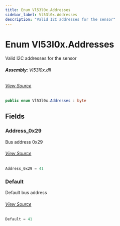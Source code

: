 ```yaml
---
title: Enum Vl53l0x.Addresses
sidebar_label: Vl53l0x.Addresses
description: "Valid I2C addresses for the sensor"
---
```

# Enum Vl53l0x.Addresses
Valid I2C addresses for the sensor

###### **Assembly**: Vl53l0x.dll
###### [View Source](https://github.com/WildernessLabs/Meadow.Foundation.git/blob/develop/Source/Meadow.Foundation.Peripherals/Sensors.Distance.Vl53l0x/Driver/Vl53l0x.Enums.cs#L11)
```csharp title="Declaration"
public enum Vl53l0x.Addresses : byte
```
## Fields
### Address_0x29
Bus address 0x29
###### [View Source](https://github.com/WildernessLabs/Meadow.Foundation.git/blob/develop/Source/Meadow.Foundation.Peripherals/Sensors.Distance.Vl53l0x/Driver/Vl53l0x.Enums.cs#L16)
```csharp title="Declaration"
Address_0x29 = 41
```
### Default
Default bus address
###### [View Source](https://github.com/WildernessLabs/Meadow.Foundation.git/blob/develop/Source/Meadow.Foundation.Peripherals/Sensors.Distance.Vl53l0x/Driver/Vl53l0x.Enums.cs#L20)
```csharp title="Declaration"
Default = 41
```
